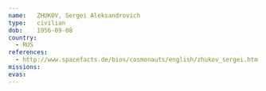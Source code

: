 ```yaml
---
name:	ZHUKOV, Sergei Aleksandrovich
type:	civilian
dob:	1956-09-08
country:
  - RUS
references:
  - http://www.spacefacts.de/bios/cosmonauts/english/zhukov_sergei.htm
missions:
evas:
---
```

